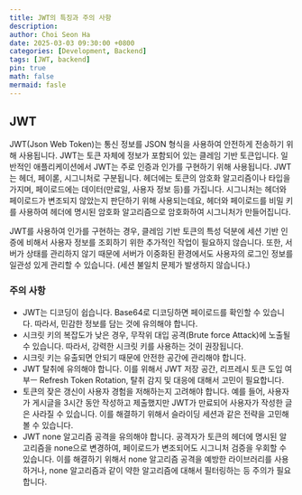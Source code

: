 ```yaml
---
title: JWT의 특징과 주의 사항
description:
author: Choi Seon Ha
date: 2025-03-03 09:30:00 +0800
categories: [Development, Backend]
tags: [JWT, backend]
pin: true
math: false
mermaid: fasle
---
```


## JWT

JWT(Json Web Token)는 통신 정보를 JSON 형식을 사용하여 안전하게 전송하기 위해 사용됩니다. JWT는 토큰 자체에 정보가 포함되어 있는 클레임 기반 토큰입니다.
일반적인 애플리케이션에서 JWT는 주로 인증과 인가를 구현하기 위해 사용됩니다. JWT는 헤더, 페이롣, 시그니처로 구분됩니다.
헤더에는 토큰의 암호화 알고리즘이나 타입을 가지며, 페이로드에는 데이터(만료일, 사용자 정보 등)를 가집니다.
시그니처는 헤더와 페이로드가 변조되지 않았는지 판단하기 위해 사용되는데요, 헤더와 페이로드를 비밀 키를 사용하여 헤더에 명시된 암호화 알고리즘으로 암호화하여 시그니처가 만들어집니다.

JWT를 사용하여 인가를 구현하는 경우, 클레임 기반 토큰의 특성 덕분에 세션 기반 인증에 비해서 사용자 정보를 조회하기 위한 추가적인 작업이 필요하지 않습니다.
또한, 서버가 상태를 관리하지 않기 때문에 서버가 이중화된 환경에서도 사용자의 로그인 정보를 일관성 있게 관리할 수 있습니다. (세션 불일치 문제가 발생하지 않습니다.)

### 주의 사항

- JWT는 디코딩이 쉽습니다. Base64로 디코딩하면 페이로드를 확인할 수 있습니다. 따라서, 민감한 정보를 담는 것에 유의해야 합니다.
- 시크릿 키의 복잡도가 낮은 경우, 무작위 대입 공격(Brute force Attack)에 노출될 수 있습니다. 따라서, 강력한 시크릿 키를 사용하는 것이 권장됩니다.
- 시크릿 키는 유출되면 안되기 때문에 안전한 공간에 관리해야 합니다.
- JWT 탈취에 유의해야 합니다. 이를 위해서 JWT 저장 공간, 리프레시 토큰 도입 여부ㅡ Refresh Token Rotation, 탈취 감지 및 대응에 대해서 고민이 필요합니다.
- 토큰의 잦은 갱신이 사용자 경험을 저해하는지 고려해야 합니다. 예를 들어, 사용자가 게시글을 3시간 동안 작성하고 제출했지만 JWT가 만료되어 사용자가 작성한 글은 사라질 수 있습니다. 이를 해결하기 위해서 슬라이딩 세션과 같은 전략을 고민해 볼 수 있습니다.
- JWT none 알고리즘 공격을 유의해야 합니다. 공격자가 토큰의 헤더에 명시된 알고리즘을 none으로 변경하여, 페이로드가 변조되어도 시그니처 검증을 우회할 수 있습니다. 이를 해결하기 위해서 none 알고리즘 공격을 예방한 라이브러리를 사용하거나, none 알고리즘과 같이 약한 알고리즘에 대해서 필터링하는 등 주의가 필요합니다.
